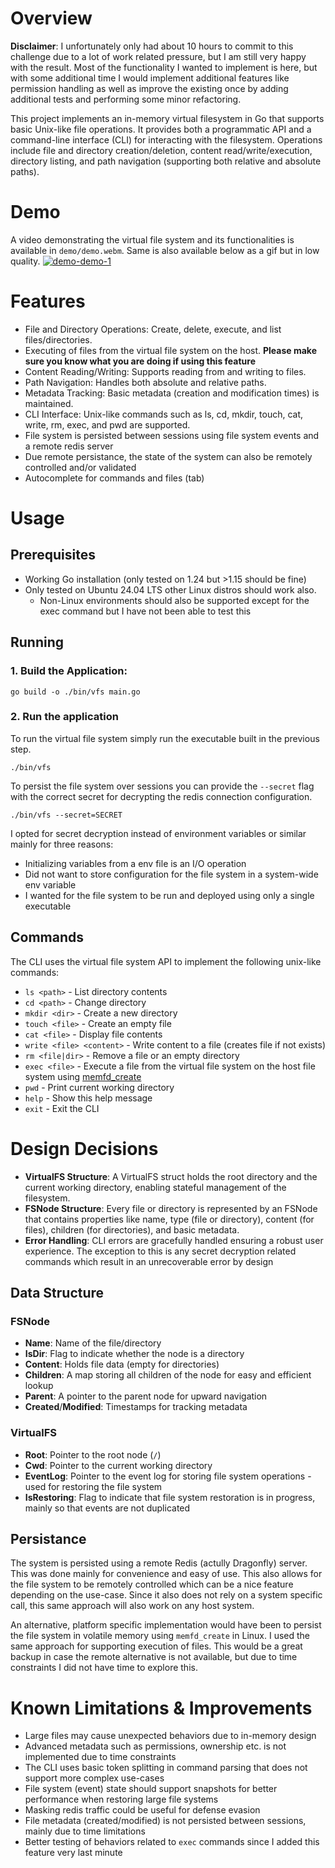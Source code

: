 # Overview

**Disclaimer**: I unfortunately only had about 10 hours to commit to this challenge due to a lot of work related pressure, but I am still very happy with the result. Most of the functionality I wanted to implement is here, but with some additional time I would implement additional features like permission handling as well as improve the existing once by adding additional tests and performing some minor refactoring.

This project implements an in-memory virtual filesystem in Go that supports basic Unix-like file operations. It provides both a programmatic API and a command-line interface (CLI) for interacting with the filesystem. Operations include file and directory creation/deletion, content read/write/execution, directory listing, and path navigation (supporting both relative and absolute paths).

# Demo
A video demonstrating the virtual file system and its functionalities is available in `demo/demo.webm`.
Same is also available below as a gif but in low quality.
<a href="https://ibb.co/YBX99SpK"><img src="https://i.ibb.co/608hhSgp/demo-demo-1.gif" alt="demo-demo-1" border="0"></a>

# Features

- File and Directory Operations: Create, delete, execute, and list files/directories.
- Executing of files from the virtual file system on the host. **Please make sure you know what you are doing if using this feature**
- Content Reading/Writing: Supports reading from and writing to files.
- Path Navigation: Handles both absolute and relative paths.
- Metadata Tracking: Basic metadata (creation and modification times) is maintained.
- CLI Interface: Unix-like commands such as ls, cd, mkdir, touch, cat, write, rm, exec, and pwd are supported.
- File system is persisted between sessions using file system events and a remote redis server
- Due remote persistance, the state of the system can also be remotely controlled and/or validated
- Autocomplete for commands and files (tab)

# Usage

## Prerequisites

- Working Go installation (only tested on 1.24 but >1.15 should be fine)
- Only tested on Ubuntu 24.04 LTS other Linux distros should work also.
  - Non-Linux environments should also be supported except for the exec command but I have not been able to test this

## Running

### 1. Build the Application:

```
go build -o ./bin/vfs main.go
```

### 2. Run the application

To run the virtual file system simply run the executable built in the previous step.

```
./bin/vfs
```

To persist the file system over sessions you can provide the `--secret` flag with the correct secret for decrypting the redis connection configuration.

```
./bin/vfs --secret=SECRET
```

I opted for secret decryption instead of environment variables or similar mainly for three reasons:

- Initializing variables from a env file is an I/O operation
- Did not want to store configuration for the file system in a system-wide env variable
- I wanted for the file system to be run and deployed using only a single executable

## Commands

The CLI uses the virtual file system API to implement the following unix-like commands:

- `ls <path>` - List directory contents
- `cd <path>` - Change directory
- `mkdir <dir>` - Create a new directory
- `touch <file>` - Create an empty file
- `cat <file>` - Display file contents
- `write <file> <content>` - Write content to a file (creates file if not exists)
- `rm <file|dir>` - Remove a file or an empty directory
- `exec <file>` - Execute a file from the virtual file system on the host file system using [memfd_create](https://www.man7.org/linux/man-pages/man2/memfd_create.2.html)
- `pwd` - Print current working directory
- `help` - Show this help message
- `exit` - Exit the CLI

# Design Decisions

- **VirtualFS Structure**: A VirtualFS struct holds the root directory and the current working directory, enabling stateful management of the filesystem.
- **FSNode Structure**: Every file or directory is represented by an FSNode that contains properties like name, type (file or directory), content (for files), children (for directories), and basic metadata.
- **Error Handling**: CLI errors are gracefully handled ensuring a robust user experience. The exception to this is any secret decryption related commands which result in an unrecoverable error by design

## Data Structure

### FSNode

- **Name**: Name of the file/directory
- **IsDir**: Flag to indicate whether the node is a directory
- **Content**: Holds file data (empty for directories)
- **Children**: A map storing all children of the node for easy and efficient lookup
- **Parent**: A pointer to the parent node for upward navigation
- **Created**/**Modified**: Timestamps for tracking metadata

### VirtualFS

- **Root**: Pointer to the root node (`/`)
- **Cwd**: Pointer to the current working directory
- **EventLog**: Pointer to the event log for storing file system operations - used for restoring the file system
- **IsRestoring**: Flag to indicate that file system restoration is in progress, mainly so that events are not duplicated

## Persistance

The system is persisted using a remote Redis (actully Dragonfly) server. This was done mainly for convenience and easy of use. This also allows for the file system to be remotely controlled which can be a nice feature depending on the use-case. Since it also does not rely on a system specific call, this same approach will also work on any host system.

An alternative, platform specific implementation would have been to persist the file system in volatile memory using `memfd_create` in Linux. I used the same approach for supporting execution of files. This would be a great backup in case the remote alternative is not available, but due to time constraints I did not have time to explore this.

# Known Limitations & Improvements

- Large files may cause unexpected behaviors due to in-memory design
- Advanced metadata such as permissions, ownership etc. is not implemented due to time constraints
- The CLI uses basic token splitting in command parsing that does not support more complex use-cases
- File system (event) state should support snapshots for better performance when restoring large file systems
- Masking redis traffic could be useful for defense evasion
- File metadata (created/modified) is not persisted between sessions, mainly due to time limitations
- Better testing of behaviors related to `exec` commands since I added this feature very last minute

